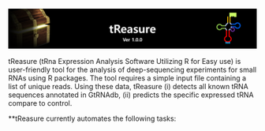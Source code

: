 ![header](https://github.com/jinoklee/tReasure/blob/master/docs/header.png?raw=true)

tReasure (tRna Expression Analysis Software Utilizing R for Easy use) is user-friendly tool for the analysis of deep-sequencing experiments for small RNAs using R packages. The tool requires a simple input file containing a list of unique reads. Using these data, tReasure (i) detects all known tRNA sequences annotated in GtRNAdb, (ii) predicts the specific expressed tRNA compare to control.

**tReasure currently automates the following tasks:

